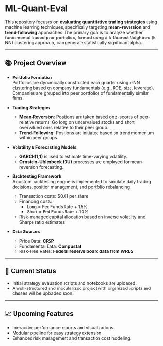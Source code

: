 # ML-Quant-Eval

This repository focuses on **evaluating quantitative trading strategies** using machine learning techniques, specifically targeting **mean-reversion** and **trend-following** approaches. The primary goal is to analyze whether fundamental-based peer portfolios, formed using a k-Nearest Neighbors (k-NN) clustering approach, can generate statistically significant alpha.

---

## 📚 Project Overview

- **Portfolio Formation**  
  Portfolios are dynamically constructed each quarter using k-NN clustering based on company fundamentals (e.g., ROE, size, leverage). Companies are grouped into peer portfolios of fundamentally similar firms.

- **Trading Strategies**  
  - **Mean-Reversion**: Positions are taken based on z-scores of peer-relative returns. Go long on undervalued stocks and short overvalued ones relative to their peer group.  
  - **Trend-Following**: Positions are initiated based on trend momentum within peer groups.

- **Volatility & Forecasting Models**  
  - **GARCH(1,1)** is used to estimate time-varying volatility.  
  - **Ornstein-Uhlenbeck (OU)** processes are employed for mean-reversion forecasting.

- **Backtesting Framework**  
  A custom backtesting engine is implemented to simulate daily trading decisions, position management, and portfolio rebalancing.  
  - Transaction costs: $0.01 per share  
  - Financing costs:  
    - Long = Fed Funds Rate + 1.5%  
    - Short = Fed Funds Rate + 1.0%  
  - Risk-managed capital allocation based on inverse volatility and Sharpe ratio estimates.

- **Data Sources**  
  - Price Data: **CRSP**  
  - Fundamental Data: **Compustat**  
  - Risk-Free Rates: **Federal reserve board data from WRDS**

---

## 📅 Current Status

- Initial strategy evaluation scripts and notebooks are uploaded.  
- A well-structured and modularized project with organized scripts and classes will be uploaded soon.

---

## 📈 Upcoming Features

- Interactive performance reports and visualizations.  
- Modular pipeline for easy strategy extension.  
- Enhanced risk management and transaction cost modeling.
